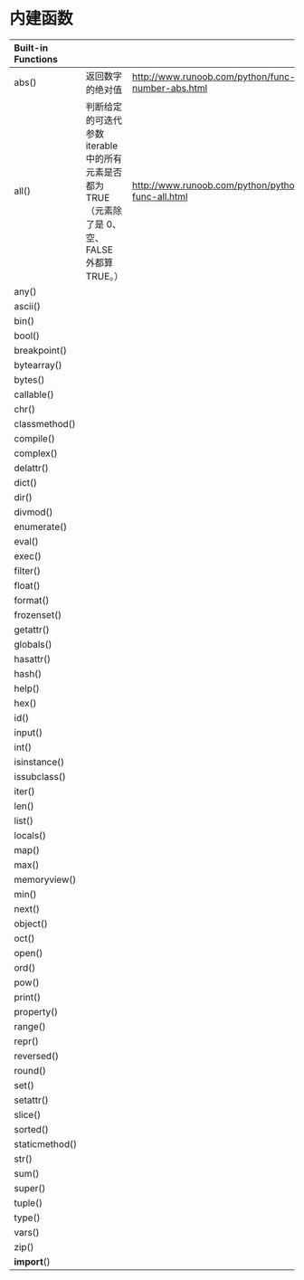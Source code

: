 # 内建函数

| Built-in Functions |             ||
|:--------------|:-----------------|:------------------------------------------------------|
| abs()         | 返回数字的绝对值 | http://www.runoob.com/python/func-number-abs.html | 
| all()         | 判断给定的可迭代参数 iterable 中的所有元素是否都为 TRUE （元素除了是 0、空、FALSE 外都算 TRUE。）| http://www.runoob.com/python/python-func-all.html|
| any()         | |
| ascii()       |
| bin()         |
| bool()        |
| breakpoint()  |
| bytearray()   |
| bytes()       |
| callable()    |
| chr()         |
| classmethod() |
| compile()     |
| complex()     |
| delattr() |
| dict() |
| dir() |
| divmod() |
| enumerate() |
| eval() |
| exec() |
| filter() |
| float() |
| format() |
| frozenset() |
| getattr() |
| globals() |
| hasattr() |
| hash() |
| help() |
| hex() |
| id() |
| input() |
| int() |
| isinstance() |
| issubclass() |
| iter() |
| len() |
| list() |
| locals() |
| map() |
| max() |
| memoryview() |
| min() |
| next() |
| object() |
| oct() |
| open() |
| ord() |
| pow() |
| print() |
| property() |
| range() |
| repr() |
| reversed() |
| round() |
| set() |
| setattr() |
| slice() |
| sorted() |
| staticmethod() |
| str() |
| sum() |
| super() |
| tuple() |
| type() |
| vars() |
| zip() |
| __import__() |

